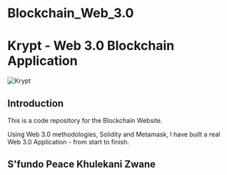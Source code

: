 # Blockchain_Web_3.0
# Krypt - Web 3.0 Blockchain Application
![Krypt](https://i.ibb.co/DVF4tNW/image.png)

## Introduction
This is a code repository for the Blockchain Website.

Using Web 3.0 methodologies, Solidity and Metamask, I have built a real Web 3.0 Application - from start to finish.

## S'fundo Peace Khulekani Zwane
